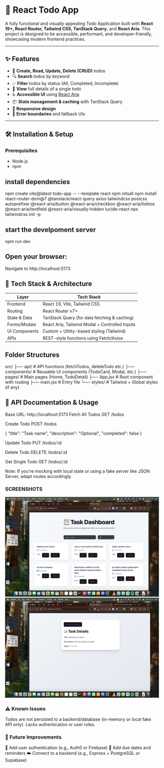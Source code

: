 # 📝 React Todo App

A fully functional and visually appealing Todo Application built with **React 19+, React Router, Tailwind CSS, TanStack Query**, and **React Aria**. This project is designed to be accessible, performant, and developer-friendly, showcasing modern frontend practices.

---

## ✨ Features

- 🧾 **Create, Read, Update, Delete (CRUD)** todos
- 🔍 **Search** todos by keyword
- ✅ **Filter** todos by status (All, Completed, Incomplete)
- 📄 **View** full details of a single todo
- ♿ **Accessible UI** using [React Aria](https://react-spectrum.adobe.com/react-aria/)
- 📦 **State management & caching** with TanStack Query
- 📱 **Responsive design**
- 🧪 **Error boundaries** and fallback UIs

---

## 🛠 Installation & Setup

### Prerequisites
- Node.js
- npm 


## install dependencies


npm create vite@latest todo-app -- --template react
npm intsall
npm install react-router-dom@7 @tanstack/react-query axios tailwindcss postcss autoprefixer @react-aria/button @react-aria/checkbox @react-aria/listbox @react-aria/textfield @react-aria/visually-hidden lucide-react
npx tailwindcss init -p

## start the develpoment server

npm run dev


## Open your browser:

Navigate to http://localhost:5173


## 🧱 Tech Stack & Architecture


| Layer         | Tech Stack                                     |
| ------------- | ---------------------------------------------- |
| Frontend      | React 19, Vite, Tailwind CSS                   |
| Routing       | React Router v7+                               |
| State & Data  | TanStack Query (for data fetching & caching)   |
| Forms/Modals  | React Aria, Tailwind Modal + Controlled Inputs |
| UI Components | Custom + Utility-based styling (Tailwind)      |
| APIs          | REST-style functions using Fetch/Axios         |


## Folder Structures

src/
├── api/             # API functions (fetchTodos, deleteTodo etc.)
├── components/      # Reusable UI components (TodoCard, Modal, etc.)
├── pages/           # Main pages (Home, TodoDetail)
├── App.jsx          # Root component with routing
├── main.jsx         # Entry file
└── styles/          # Tailwind + Global styles (if any)


## 📡 API Documentation & Usage

Base URL: http://localhost:5173
Fetch All Todos
GET /todos

Create Todo
POST /todos

{
  "title": "Task name",
  "description": "Optional",
  "completed": false
}

Update Todo
PUT /todos/:id

Delete Todo
DELETE /todos/:id

Get Single Todo
GET /todos/:id

Note: If you're mocking with local state or using a fake server like JSON Server, adapt routes accordingly.

### SCREENSHOTS
![alt text](<public/Screenshot 2025-06-15 at 11.04.05.png>)
![alt text](<public/Screenshot 2025-06-15 at 11.04.13.png>)


### ⚠️ Known Issues
Todos are not persisted to a backend/database (in-memory or local fake API only).
Lacks authentication or user roles.


### 🔭 Future Improvements
🔐 Add user authentication (e.g., Auth0 or Firebase)
🧩 Add due dates and reminders
☁️ Connect to a backend (e.g., Express + PostgreSQL or Supabase)
